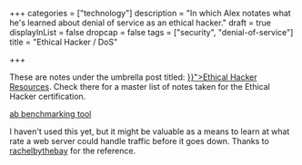 +++
categories = ["technology"]
description = "In which Alex notates what he's learned about denial of service as an ethical hacker."
draft = true
displayInList = false
dropcap = false
tags = ["security", "denial-of-service"]
title = "Ethical Hacker / DoS"

+++
<p class="muted-text">
These are notes under the umbrella post titled: <a href="{{< ref "/posts/ethical-hacker-resources.md" >}}">Ethical Hacker
Resources</a>. Check there for a master list of notes taken for the Ethical Hacker certification.
</p>


[ab benchmarking tool](https://httpd.apache.org/docs/2.4/programs/ab.html)

I haven't used this yet, but it might be valuable as a means to learn at what rate a web server could handle traffic before it goes down. Thanks to [rachelbythebay](https://rachelbythebay.com/w/2020/03/10/rps/) for the reference.

